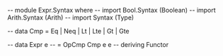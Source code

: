 -- module Expr.Syntax where
-- import Bool.Syntax (Boolean)
-- import Arith.Syntax (Arith)
-- import Syntax (Type)

-- data Cmp = Eq | Neq | Lt | Lte | Gt | Gte 

-- data Expr e 
--     = OpCmp Cmp e e 
--     deriving Functor
